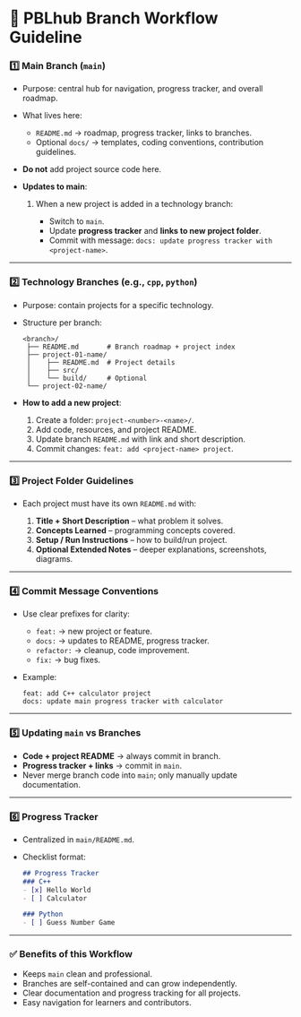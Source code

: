 # 🔹 PBLhub Branch Workflow Guideline

### **1️⃣ Main Branch (`main`)**

* Purpose: central hub for navigation, progress tracker, and overall roadmap.
* What lives here:

  * `README.md` → roadmap, progress tracker, links to branches.
  * Optional `docs/` → templates, coding conventions, contribution guidelines.
* **Do not** add project source code here.
* **Updates to main**:

  1. When a new project is added in a technology branch:

     * Switch to `main`.
     * Update **progress tracker** and **links to new project folder**.
     * Commit with message: `docs: update progress tracker with <project-name>`.

---

### **2️⃣ Technology Branches (e.g., `cpp`, `python`)**

* Purpose: contain projects for a specific technology.
* Structure per branch:

  ```
  <branch>/
   ├── README.md       # Branch roadmap + project index
   ├── project-01-name/
   │    ├── README.md  # Project details
   │    ├── src/
   │    └── build/     # Optional
   └── project-02-name/
  ```
* **How to add a new project**:

  1. Create a folder: `project-<number>-<name>/`.
  2. Add code, resources, and project README.
  3. Update branch `README.md` with link and short description.
  4. Commit changes: `feat: add <project-name> project`.

---

### **3️⃣ Project Folder Guidelines**

* Each project must have its own `README.md` with:

  1. **Title + Short Description** – what problem it solves.
  2. **Concepts Learned** – programming concepts covered.
  3. **Setup / Run Instructions** – how to build/run project.
  4. **Optional Extended Notes** – deeper explanations, screenshots, diagrams.

---

### **4️⃣ Commit Message Conventions**

* Use clear prefixes for clarity:

  * `feat:` → new project or feature.
  * `docs:` → updates to README, progress tracker.
  * `refactor:` → cleanup, code improvement.
  * `fix:` → bug fixes.
* Example:

  ```
  feat: add C++ calculator project
  docs: update main progress tracker with calculator
  ```

---

### **5️⃣ Updating `main` vs Branches**

* **Code + project README** → always commit in branch.
* **Progress tracker + links** → commit in `main`.
* Never merge branch code into `main`; only manually update documentation.

---

### **6️⃣ Progress Tracker**

* Centralized in `main/README.md`.
* Checklist format:

  ```markdown
  ## Progress Tracker
  ### C++
  - [x] Hello World
  - [ ] Calculator

  ### Python
  - [ ] Guess Number Game
  ```

---

### ✅ Benefits of this Workflow

* Keeps `main` clean and professional.
* Branches are self-contained and can grow independently.
* Clear documentation and progress tracking for all projects.
* Easy navigation for learners and contributors.